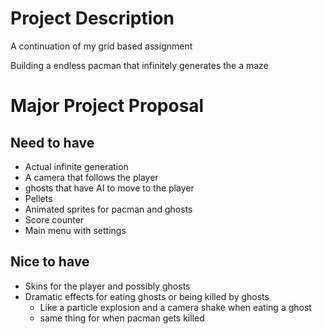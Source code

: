 # Project Description

A continuation of my grid based assignment

Building a endless pacman that infinitely generates the a maze

# Major Project Proposal

## Need to have
- Actual infinite generation
- A camera that follows the player
- ghosts that have AI to move to the player
- Pellets
- Animated sprites for pacman and ghosts
- Score counter
- Main menu with settings

## Nice to have
- Skins for the player and possibly ghosts
- Dramatic effects for eating ghosts or being killed by ghosts
    - Like a particle explosion and a camera shake when eating a ghost
    - same thing for when pacman gets killed
